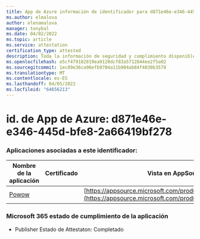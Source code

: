 ```yaml
---
title: App de Azure información de identificador para d871e46e-e346-445d-bfe8-2a66419bf278
ms.author: elmalova
author: elenamalova
manager: tonybal
ms.date: 04/02/2022
ms.topic: article
ms.service: attestation
certification_type: attested
description: Toda la información de seguridad y cumplimiento disponible para d871e46e-e346-445d-bfe8-2a66419bf278.
ms.openlocfilehash: e5cf479182819ea9120dcf83a5712844ee2f5a02
ms.sourcegitcommit: 1ec89e36ca96efb9704a11b904ab84f4030b3578
ms.translationtype: MT
ms.contentlocale: es-ES
ms.lasthandoff: 04/05/2022
ms.locfileid: "64656213"
---
```

# <a name="azure-app-id-d871e46e-e346-445d-bfe8-2a66419bf278"></a>id. de App de Azure: d871e46e-e346-445d-bfe8-2a66419bf278


### <a name="apps-associated-with-this-id"></a>Aplicaciones asociadas a este identificador:
| **Nombre de la aplicación** | **Certificado** | **Vista en AppSource** |
|--------------|---------------|-----------------------|
| [Powow](../forward/WA200002952.md) |  | [https://appsource.microsoft.com/product/office/WA200002952](https://appsource.microsoft.com/product/office/WA200002952) |

### <a name="microsoft-365-app-compliance-status"></a>Microsoft 365 estado de cumplimiento de la aplicación
- Publisher Estado de Attestaton: Completado

